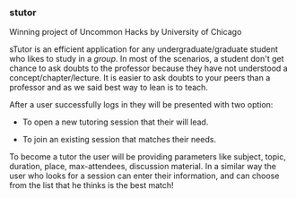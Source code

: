 ### stutor

Winning project of Uncommon Hacks by University of Chicago

sTutor is an efficient application for any undergraduate/graduate student who likes to study in a _group_. In most of the scenarios, a student don't get chance to ask doubts to the professor because they have not understood a concept/chapter/lecture. It is easier to ask doubts to your peers than a professor and as we said best way to lean is to teach.

After a user successfully logs in they will be presented with two option:

* To open a new tutoring session that their will lead.

* To join an existing session that matches their needs.

To become a tutor the user will be providing parameters like subject, topic, duration, place, max-attendees, discussion material. In a similar way the user who looks for a session can enter their information, and can choose from the list that he thinks is the best match!

